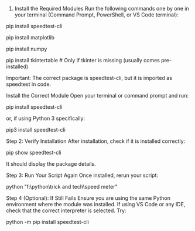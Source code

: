 1. Install the Required Modules
Run the following commands one by one in your terminal (Command Prompt, PowerShell, or VS Code terminal):

pip install speedtest-cli

pip install matplotlib

pip install numpy

pip install tkintertable  # Only if tkinter is missing (usually comes pre-installed)


Important: The correct package is speedtest-cli, but it is imported as speedtest in code.



Install the Correct Module
Open your terminal or command prompt and run:

pip install speedtest-cli


or, if using Python 3 specifically:


pip3 install speedtest-cli


Step 2: Verify Installation
After installation, check if it is installed correctly:

pip show speedtest-cli


It should display the package details.

Step 3: Run Your Script Again
Once installed, rerun your script:

python "f:\python\trick and tech\speed meter"

Step 4 (Optional): If Still Fails
Ensure you are using the same Python environment where the module was installed.
If using VS Code or any IDE, check that the correct interpreter is selected.
Try:

python -m pip install speedtest-cli



  
